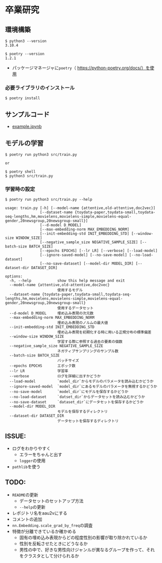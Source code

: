 # 卒業研究

## 環境構築

```
$ python3 --version
3.10.4

$ poetry --version
1.2.1
```

- パッケージマネージャに`poetry`（ https://python-poetry.org/docs/）を使用

### 必要ライブラリのインストール

```shell
$ poetry install
```

## サンプルコード

- [example.ipynb](/example.ipynb)

## モデルの学習

```shell
$ poetry run python3 src/train.py

or

$ poetry shell
$ python3 src/train.py
```

### 学習時の設定

```
$ poetry run python3 src/train.py --help

usage: train.py [-h] [--model-name {attentive,old-attentive,doc2vec}]
                [--dataset-name {toydata-paper,toydata-small,toydata-seq-lengths,hm,movielens,movielens-simple,movielens-equal-gender,20newsgroup,20newsgroup-small}]
                [--d-model D_MODEL]
                [--max-embedding-norm MAX_EMBEDDING_NORM]
                [--init-embedding-std INIT_EMBEDDING_STD] [--window-size WINDOW_SIZE]
                [--negative_sample_size NEGATIVE_SAMPLE_SIZE] [--batch-size BATCH_SIZE]
                [--epochs EPOCHS] [--lr LR] [--verbose] [--load-model]
                [--ignore-saved-model] [--no-save-model] [--no-load-dataset]
                [--no-save-dataset] [--model-dir MODEL_DIR] [--dataset-dir DATASET_DIR]

options:
  -h, --help            show this help message and exit
  --model-name {attentive,old-attentive,doc2vec}
                        使用するモデル
  --dataset-name {toydata-paper,toydata-small,toydata-seq-lengths,hm,movielens,movielens-simple,movielens-equal-gender,20newsgroup,20newsgroup-small}
                        使用するデータセット
  --d-model D_MODEL     埋め込み表現の次元数
  --max-embedding-norm MAX_EMBEDDING_NORM
                        埋め込み表現のノルムの最大値
  --init-embedding-std INIT_EMBEDDING_STD
                        埋め込み表現を初期化する時に用いる正規分布の標準偏差
  --window-size WINDOW_SIZE
                        学習する際に参照する過去の要素の個数
  --negative_sample_size NEGATIVE_SAMPLE_SIZE
                        ネガティブサンプリングのサンプル数
  --batch-size BATCH_SIZE
                        バッチサイズ
  --epochs EPOCHS       エポック数
  --lr LR               学習率
  --verbose             ログを詳細に出すかどうか
  --load-model          `model_dir`からモデルのパラメータを読み込むかどうか
  --ignore-saved-model  `model_dir`にあるモデルのパラメータを無視するかどうか
  --no-save-model       `model_dir`にモデルを保存するかどうか
  --no-load-dataset     `datset_dir`からデータセットを読み込むかどうか
  --no-save-dataset     `dataset_dir`にデータセットを保存するかどうか
  --model-dir MODEL_DIR
                        モデルを保存するディレクトリ
  --dataset-dir DATASET_DIR
                        データセットを保存するディレクトリ
```

## ISSUE:

- ログをわかりやすく
    - エラーをちゃんと出す
    - `logger`の使用
- `pathlib`を使う

## TODO:

- `README`の更新
    - データセットのセットアップ方法
    - `--help`の更新
- レポジトリ名をaau2vにする
- コメントの追加
- `nn.Embedding.scale_grad_by_freq`の調査
- 特徴が分離できているか確かめる
    - 固有の埋め込み表現からどの程度性別の影響が取り除かれているか
    - 性別を反転させたときにどうなるか
    - 男性の中で、好きな男性向けジャンルが異なるグループを作って、それをクラスタとして分けられるか
